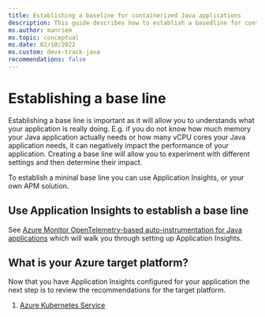 ```yaml
---
title: Establishing a baseline for containerized Java applications
description: This guide describes how to establish a basedline for containerized Java applications
ms.author: manriem
ms.topic: conceptual
ms.date: 02/10/2022
ms.custom: devx-track-java
recommendations: false
---
```


# Establishing a base line

Establishing a base line is important as it will allow you to understands what your application is really doing. E.g. if you do not know how much memory your Java application actually needs or how many vCPU cores your Java application needs, it can negatively impact the performance of your application. Creating a base line will allow you to experiment with different settings and then determine their impact.

To establish a mininal base line you can use Application Insights, or your own APM solution.

## Use Application Insights to establish a base line

See [Azure Monitor OpenTelemetry-based auto-instrumentation for Java applications](https://docs.microsoft.com/en-us/azure/azure-monitor/app/java-in-process-agent)
which will walk you through setting up Application Insights.

## What is your Azure target platform?

Now that you have Application Insights configured for your application the next step is to review the recommendations for the target platform.

1. [Azure Kubernetes Service](containers-aks.md)
